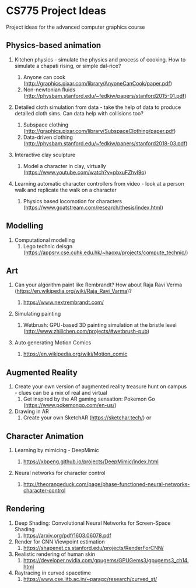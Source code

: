 # CS775 Project Ideas
Project ideas for the advanced computer graphics course

## Physics-based animation

1. Kitchen physics - simulate the physics and process of cooking. How to simulate a chapati rising, or simple dal-rice?
   1. Anyone can cook (http://graphics.pixar.com/library/AnyoneCanCook/paper.pdf)
   2. Non-newtonian fluids (http://physbam.stanford.edu/~fedkiw/papers/stanford2015-01.pdf)
  
2. Detailed cloth simulation from data - take the help of data to produce detailed cloth sims. Can data help with collisions too?
   1. Subspace clothing (http://graphics.pixar.com/library/SubspaceClothing/paper.pdf)
   2. Data-driven clothing (http://physbam.stanford.edu/~fedkiw/papers/stanford2018-03.pdf)
   
3. Interactive clay sculpture
   1. Model a character in clay, virtually (https://www.youtube.com/watch?v=pbxuFZhvl9o)
  
4. Learning automatic character controllers from video - look at a person walk and replicate the walk on a character
   1. Physics based locomotion for characters (https://www.goatstream.com/research/thesis/index.html)
 
## Modelling

1. Computational modelling
   1. Lego technic deisgn (https://appsrv.cse.cuhk.edu.hk/~haoxu/projects/compute_technic/)
  
## Art

1. Can your algorithm paint like Rembrandt? How about Raja Ravi Verma (https://en.wikipedia.org/wiki/Raja_Ravi_Varma)?
   1. https://www.nextrembrandt.com/
  
2. Simulating painting
   1. Wetbrush: GPU-based 3D painting simulation at the bristle level (http://www.zhilichen.com/projects/#wetbrush-pub)
   
3. Auto generating Motion Comics
   1. https://en.wikipedia.org/wiki/Motion_comic


## Augmented Reality

1. Create your own version of augmented reality treasure hunt on campus - clues can be a mix of real and virtual 
   1. Get inspired by the AR gaming sensation: Pokemon Go (https://www.pokemongo.com/en-us/)
2. Drawing in AR
   1. Create your own SketchAR (https://sketchar.tech/) or 
  
  
## Character Animation

1. Learning by mimicing - DeepMimic
   1. https://xbpeng.github.io/projects/DeepMimic/index.html
   
2. Neural networks for character control
   1. http://theorangeduck.com/page/phase-functioned-neural-networks-character-control
   
   
## Rendering

1. Deep Shading: Convolutional Neural Networks for Screen-Space Shading
   1. https://arxiv.org/pdf/1603.06078.pdf
2. Render for CNN Viewpoint estimation
   1. https://shapenet.cs.stanford.edu/projects/RenderForCNN/
3. Realistic rendering of human skin
   1. https://developer.nvidia.com/gpugems/GPUGems3/gpugems3_ch14.html
4. Raytracing in curved spacetime
   1. https://www.cse.iitb.ac.in/~paragc/research/curved_st/
